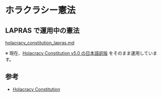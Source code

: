 # ホラクラシー憲法

## LAPRAS で運用中の憲法

[holacracy_constitution_lapras.md](./holacracy_constitution_lapras.md)

※ 現在、[Holacracy Constitution v5.0 の日本語訳版](https://github.com/nunukim/Holacracy-Constitution/blob/v5.0-ja-dev/Holacracy-Constitution.ja.md) をそのまま運用しています。

## 参考
- [Holacracy Constitution](https://github.com/holacracyone/Holacracy-Constitution/tags)
